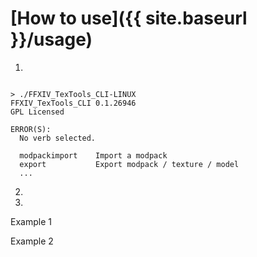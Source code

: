 # [How to use]({{ site.baseurl }}/usage)

1.


```

> ./FFXIV_TexTools_CLI-LINUX
FFXIV_TexTools_CLI 0.1.26946
GPL Licensed

ERROR(S):
  No verb selected.

  modpackimport    Import a modpack
  export           Export modpack / texture / model
  ...

```

2.

3.



Example 1

Example 2

